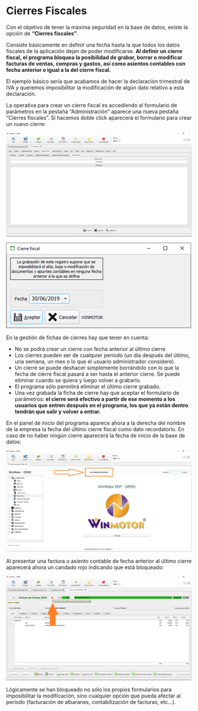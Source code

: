 # Cierres Fiscales

Con el objetivo de tener la máxima seguridad en la base de datos, existe la opción de **“Cierres fiscales”**.

Consiste básicamente en definir una fecha hasta la que todos los datos fiscales de la aplicación dejan de poder modificarse. **Al definir un cierre fiscal, el programa bloquea la posibilidad de grabar, borrar o modificar facturas de ventas, compras y gastos, así como asientos contables con fecha anterior o igual a la del cierre fiscal.**

El ejemplo básico sería que acabamos de hacer la declaración trimestral de IVA y queremos imposibilitar la modificación de algún dato relativo a esta declaración.

La operativa para crear un cierre fiscal es accediendo al formulario de parámetros en la pestaña “Administración” aparece una nueva pestaña “Cierres fiscales”. Si hacemos doble click aparecerá el formulario para crear un nuevo cierre:

![](<../../../.gitbook/assets/image (324).png>)

![](<../../../.gitbook/assets/image (320).png>)

En la gestión de fichas de cierres hay que tener en cuenta:

* No se podrá crear un cierre con fecha anterior al último cierre
* Los cierres pueden ser de cualquier período (un día después del último, una semana, un mes o lo que el usuario administrador considere).
* Un cierre se puede deshacer simplemente borrándolo con lo que la fecha de cierre fiscal pasará a ser hasta el anterior cierre. Se puede eliminar cuando se quiera y luego volver a grabarlo.
* El programa sólo permitirá eliminar el último cierre grabado.
* Una vez grabada la ficha de cierre hay que aceptar el formulario de parámetros: **el cierre será efectivo a partir de ese momento a los usuarios que entren después en el programa, los que ya están dentro tendrán que salir y volver a entrar.**

En el panel de inicio del programa aparece ahora a la derecha del nombre de la empresa la fecha del último cierre fiscal como dato recordatorio. En caso de no haber ningún cierre aparecerá la fecha de inicio de la base de datos:

![](<../../../.gitbook/assets/image (323).png>)

Al presentar una factura o asiento contable de fecha anterior al último cierre aparecerá ahora un candado rojo indicando que está bloqueado:

![](<../../../.gitbook/assets/image (318).png>)

Lógicamente se han bloqueado no sólo los propios formularios para imposibilitar la modificación, sino cualquier opción que pueda afectar al período (facturación de albaranes, contabilización de facturas, etc...).
